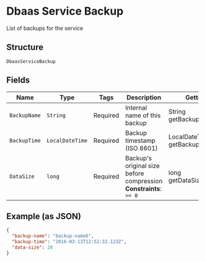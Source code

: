 
# Dbaas Service Backup

List of backups for the service

## Structure

`DbaasServiceBackup`

## Fields

| Name | Type | Tags | Description | Getter | Setter |
|  --- | --- | --- | --- | --- | --- |
| `BackupName` | `String` | Required | Internal name of this backup | String getBackupName() | setBackupName(String backupName) |
| `BackupTime` | `LocalDateTime` | Required | Backup timestamp (ISO 8601) | LocalDateTime getBackupTime() | setBackupTime(LocalDateTime backupTime) |
| `DataSize` | `long` | Required | Backup's original size before compression<br>**Constraints**: `>= 0` | long getDataSize() | setDataSize(long dataSize) |

## Example (as JSON)

```json
{
  "backup-name": "backup-name6",
  "backup-time": "2016-03-13T12:52:32.123Z",
  "data-size": 28
}
```

